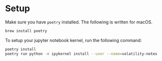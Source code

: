 # Setup

Make sure you have `poetry` installed. The following is written for macOS.

```bash
brew install poetry
```

To setup your jupyter notebook kernel, run the following command:

```bash
poetry install
poetry run python -m ipykernel install --user --name=volatility-notes
```